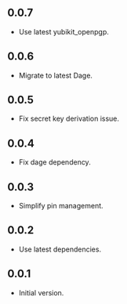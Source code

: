 ## 0.0.7

* Use latest yubikit_openpgp.

## 0.0.6

* Migrate to latest Dage.

## 0.0.5

* Fix secret key derivation issue.

## 0.0.4

* Fix dage dependency.

## 0.0.3

* Simplify pin management.

## 0.0.2

* Use latest dependencies.

## 0.0.1

* Initial version.